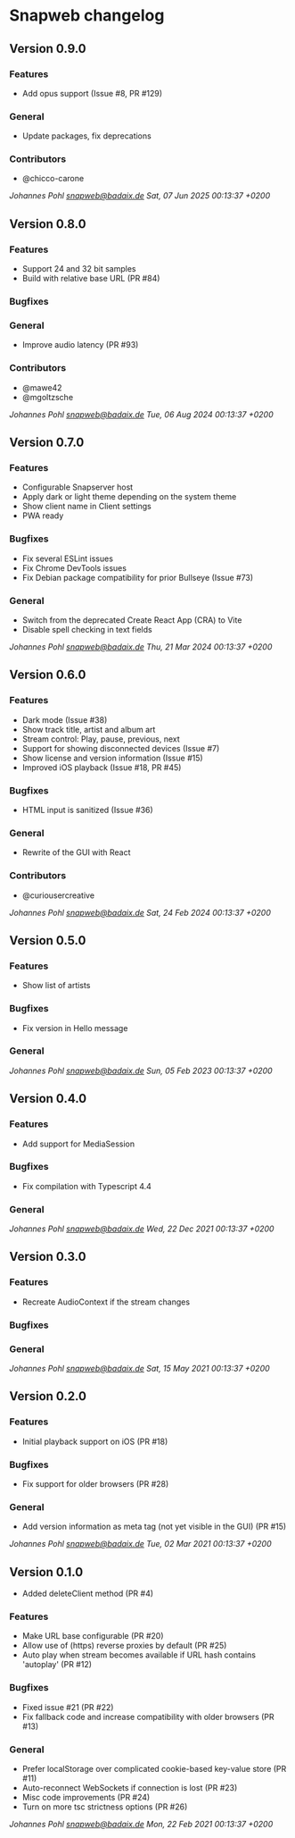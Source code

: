 # Snapweb changelog

## Version 0.9.0

### Features

- Add opus support (Issue #8, PR #129)

### General

- Update packages, fix deprecations

### Contributors

- @chicco-carone

_Johannes Pohl <snapweb@badaix.de>  Sat, 07 Jun 2025 00:13:37 +0200_

## Version 0.8.0

### Features

- Support 24 and 32 bit samples
- Build with relative base URL (PR #84)

### Bugfixes

### General

- Improve audio latency (PR #93)

### Contributors

- @mawe42
- @mgoltzsche

_Johannes Pohl <snapweb@badaix.de>  Tue, 06 Aug 2024 00:13:37 +0200_

## Version 0.7.0

### Features

- Configurable Snapserver host
- Apply dark or light theme depending on the system theme
- Show client name in Client settings
- PWA ready

### Bugfixes

- Fix several ESLint issues
- Fix Chrome DevTools issues
- Fix Debian package compatibility for prior Bullseye (Issue #73)

### General

- Switch from the deprecated Create React App (CRA) to Vite
- Disable spell checking in text fields

_Johannes Pohl <snapweb@badaix.de>  Thu, 21 Mar 2024 00:13:37 +0200_

## Version 0.6.0

### Features

- Dark mode (Issue #38)
- Show track title, artist and album art
- Stream control: Play, pause, previous, next
- Support for showing disconnected devices (Issue #7)
- Show license and version information (Issue #15)
- Improved iOS playback (Issue #18, PR #45)

### Bugfixes

- HTML input is sanitized (Issue #36)

### General

- Rewrite of the GUI with React

### Contributors

- @curiousercreative 

_Johannes Pohl <snapweb@badaix.de>  Sat, 24 Feb 2024 00:13:37 +0200_

## Version 0.5.0

### Features

- Show list of artists

### Bugfixes

- Fix version in Hello message

### General

_Johannes Pohl <snapweb@badaix.de>  Sun, 05 Feb 2023 00:13:37 +0200_

## Version 0.4.0

### Features

- Add support for MediaSession

### Bugfixes

- Fix compilation with Typescript 4.4

### General

_Johannes Pohl <snapweb@badaix.de>  Wed, 22 Dec 2021 00:13:37 +0200_

## Version 0.3.0

### Features

- Recreate AudioContext if the stream changes

### Bugfixes

### General

_Johannes Pohl <snapweb@badaix.de>  Sat, 15 May 2021 00:13:37 +0200_

## Version 0.2.0

### Features

- Initial playback support on iOS (PR #18)

### Bugfixes

- Fix support for older browsers (PR #28)

### General

- Add version information as meta tag (not yet visible in the GUI) (PR #15)

_Johannes Pohl <snapweb@badaix.de>  Tue, 02 Mar 2021 00:13:37 +0200_

## Version 0.1.0

- Added deleteClient method (PR #4)

### Features

- Make URL base configurable (PR #20)
- Allow use of (https) reverse proxies by default (PR #25)
- Auto play when stream becomes available if URL hash contains 'autoplay' (PR #12)

### Bugfixes

- Fixed issue #21 (PR #22)
- Fix fallback code and increase compatibility with older browsers (PR #13)

### General

- Prefer localStorage over complicated cookie-based key-value store (PR #11)
- Auto-reconnect WebSockets if connection is lost (PR #23)
- Misc code improvements (PR #24)
- Turn on more tsc strictness options (PR #26)

_Johannes Pohl <snapweb@badaix.de>  Mon, 22 Feb 2021 00:13:37 +0200_

